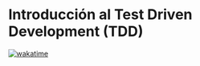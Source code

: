 # Introducción al Test Driven Development (TDD)

[![wakatime](https://wakatime.com/badge/user/8ef73281-6d0a-4758-af11-fd880ca3009c/project/126bf05d-d2ee-4002-8626-911bf861ccd1.svg?style=for-the-badge)](https://wakatime.com/badge/user/8ef73281-6d0a-4758-af11-fd880ca3009c/project/126bf05d-d2ee-4002-8626-911bf861ccd1)
